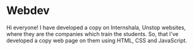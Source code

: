 # Webdev
Hi everyone! I have developed a copy on Internshala, Unstop websites, where they are the companies which train the students. So, that I've developed a copy web page on them using HTML, CSS and JavaScript.
